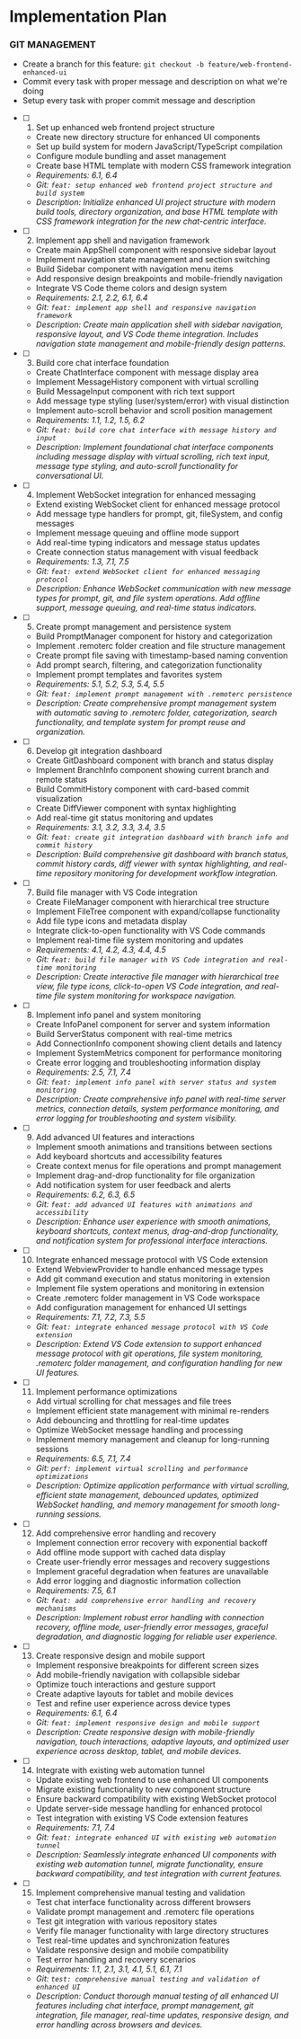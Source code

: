 # Implementation Plan

### GIT MANAGEMENT

- Create a branch for this feature: `git checkout -b feature/web-frontend-enhanced-ui`
- Commit every task with proper message and description on what we're doing
- Setup every task with proper commit message and description

- [ ] 1. Set up enhanced web frontend project structure
  - Create new directory structure for enhanced UI components
  - Set up build system for modern JavaScript/TypeScript compilation
  - Configure module bundling and asset management
  - Create base HTML template with modern CSS framework integration
  - _Requirements: 6.1, 6.4_
  - _Git: `feat: setup enhanced web frontend project structure and build system`_
  - _Description: Initialize enhanced UI project structure with modern build tools, directory organization, and base HTML template with CSS framework integration for the new chat-centric interface._

- [ ] 2. Implement app shell and navigation framework
  - Create main AppShell component with responsive sidebar layout
  - Implement navigation state management and section switching
  - Build Sidebar component with navigation menu items
  - Add responsive design breakpoints and mobile-friendly navigation
  - Integrate VS Code theme colors and design system
  - _Requirements: 2.1, 2.2, 6.1, 6.4_
  - _Git: `feat: implement app shell and responsive navigation framework`_
  - _Description: Create main application shell with sidebar navigation, responsive layout, and VS Code theme integration. Includes navigation state management and mobile-friendly design patterns._

- [ ] 3. Build core chat interface foundation
  - Create ChatInterface component with message display area
  - Implement MessageHistory component with virtual scrolling
  - Build MessageInput component with rich text support
  - Add message type styling (user/system/error) with visual distinction
  - Implement auto-scroll behavior and scroll position management
  - _Requirements: 1.1, 1.2, 1.5, 6.2_
  - _Git: `feat: build core chat interface with message history and input`_
  - _Description: Implement foundational chat interface components including message display with virtual scrolling, rich text input, message type styling, and auto-scroll functionality for conversational UI._

- [ ] 4. Implement WebSocket integration for enhanced messaging
  - Extend existing WebSocket client for enhanced message protocol
  - Add message type handlers for prompt, git, fileSystem, and config messages
  - Implement message queuing and offline mode support
  - Add real-time typing indicators and message status updates
  - Create connection status management with visual feedback
  - _Requirements: 1.3, 7.1, 7.5_
  - _Git: `feat: extend WebSocket client for enhanced messaging protocol`_
  - _Description: Enhance WebSocket communication with new message types for prompt, git, and file system operations. Add offline support, message queuing, and real-time status indicators._

- [ ] 5. Create prompt management and persistence system
  - Build PromptManager component for history and categorization
  - Implement .remoterc folder creation and file structure management
  - Create prompt file saving with timestamp-based naming convention
  - Add prompt search, filtering, and categorization functionality
  - Implement prompt templates and favorites system
  - _Requirements: 5.1, 5.2, 5.3, 5.4, 5.5_
  - _Git: `feat: implement prompt management with .remoterc persistence`_
  - _Description: Create comprehensive prompt management system with automatic saving to .remoterc folder, categorization, search functionality, and template system for prompt reuse and organization._

- [ ] 6. Develop git integration dashboard
  - Create GitDashboard component with branch and status display
  - Implement BranchInfo component showing current branch and remote status
  - Build CommitHistory component with card-based commit visualization
  - Create DiffViewer component with syntax highlighting
  - Add real-time git status monitoring and updates
  - _Requirements: 3.1, 3.2, 3.3, 3.4, 3.5_
  - _Git: `feat: create git integration dashboard with branch info and commit history`_
  - _Description: Build comprehensive git dashboard with branch status, commit history cards, diff viewer with syntax highlighting, and real-time repository monitoring for development workflow integration._

- [ ] 7. Build file manager with VS Code integration
  - Create FileManager component with hierarchical tree structure
  - Implement FileTree component with expand/collapse functionality
  - Add file type icons and metadata display
  - Integrate click-to-open functionality with VS Code commands
  - Implement real-time file system monitoring and updates
  - _Requirements: 4.1, 4.2, 4.3, 4.4, 4.5_
  - _Git: `feat: build file manager with VS Code integration and real-time monitoring`_
  - _Description: Create interactive file manager with hierarchical tree view, file type icons, click-to-open VS Code integration, and real-time file system monitoring for workspace navigation._

- [ ] 8. Implement info panel and system monitoring
  - Create InfoPanel component for server and system information
  - Build ServerStatus component with real-time metrics
  - Add ConnectionInfo component showing client details and latency
  - Implement SystemMetrics component for performance monitoring
  - Create error logging and troubleshooting information display
  - _Requirements: 2.5, 7.1, 7.4_
  - _Git: `feat: implement info panel with server status and system monitoring`_
  - _Description: Create comprehensive info panel with real-time server metrics, connection details, system performance monitoring, and error logging for troubleshooting and system visibility._

- [ ] 9. Add advanced UI features and interactions
  - Implement smooth animations and transitions between sections
  - Add keyboard shortcuts and accessibility features
  - Create context menus for file operations and prompt management
  - Implement drag-and-drop functionality for file organization
  - Add notification system for user feedback and alerts
  - _Requirements: 6.2, 6.3, 6.5_
  - _Git: `feat: add advanced UI features with animations and accessibility`_
  - _Description: Enhance user experience with smooth animations, keyboard shortcuts, context menus, drag-and-drop functionality, and notification system for professional interface interactions._

- [ ] 10. Integrate enhanced message protocol with VS Code extension
  - Extend WebviewProvider to handle enhanced message types
  - Add git command execution and status monitoring in extension
  - Implement file system operations and monitoring in extension
  - Create .remoterc folder management in VS Code workspace
  - Add configuration management for enhanced UI settings
  - _Requirements: 7.1, 7.2, 7.3, 5.5_
  - _Git: `feat: integrate enhanced message protocol with VS Code extension`_
  - _Description: Extend VS Code extension to support enhanced message protocol with git operations, file system monitoring, .remoterc folder management, and configuration handling for new UI features._

- [ ] 11. Implement performance optimizations
  - Add virtual scrolling for chat messages and file trees
  - Implement efficient state management with minimal re-renders
  - Add debouncing and throttling for real-time updates
  - Optimize WebSocket message handling and processing
  - Implement memory management and cleanup for long-running sessions
  - _Requirements: 6.5, 7.1, 7.4_
  - _Git: `perf: implement virtual scrolling and performance optimizations`_
  - _Description: Optimize application performance with virtual scrolling, efficient state management, debounced updates, optimized WebSocket handling, and memory management for smooth long-running sessions._

- [ ] 12. Add comprehensive error handling and recovery
  - Implement connection error recovery with exponential backoff
  - Add offline mode support with cached data display
  - Create user-friendly error messages and recovery suggestions
  - Implement graceful degradation when features are unavailable
  - Add error logging and diagnostic information collection
  - _Requirements: 7.5, 6.1_
  - _Git: `feat: add comprehensive error handling and recovery mechanisms`_
  - _Description: Implement robust error handling with connection recovery, offline mode, user-friendly error messages, graceful degradation, and diagnostic logging for reliable user experience._

- [ ] 13. Create responsive design and mobile support
  - Implement responsive breakpoints for different screen sizes
  - Add mobile-friendly navigation with collapsible sidebar
  - Optimize touch interactions and gesture support
  - Create adaptive layouts for tablet and mobile devices
  - Test and refine user experience across device types
  - _Requirements: 6.1, 6.4_
  - _Git: `feat: implement responsive design and mobile support`_
  - _Description: Create responsive design with mobile-friendly navigation, touch interactions, adaptive layouts, and optimized user experience across desktop, tablet, and mobile devices._

- [ ] 14. Integrate with existing web automation tunnel
  - Update existing web frontend to use enhanced UI components
  - Migrate existing functionality to new component structure
  - Ensure backward compatibility with existing WebSocket protocol
  - Update server-side message handling for enhanced protocol
  - Test integration with existing VS Code extension features
  - _Requirements: 7.1, 7.4_
  - _Git: `feat: integrate enhanced UI with existing web automation tunnel`_
  - _Description: Seamlessly integrate enhanced UI components with existing web automation tunnel, migrate functionality, ensure backward compatibility, and test integration with current features._

- [ ] 15. Implement comprehensive manual testing and validation
  - Test chat interface functionality across different browsers
  - Validate prompt management and .remoterc file operations
  - Test git integration with various repository states
  - Verify file manager functionality with large directory structures
  - Test real-time updates and synchronization features
  - Validate responsive design and mobile compatibility
  - Test error handling and recovery scenarios
  - _Requirements: 1.1, 2.1, 3.1, 4.1, 5.1, 6.1, 7.1_
  - _Git: `test: comprehensive manual testing and validation of enhanced UI`_
  - _Description: Conduct thorough manual testing of all enhanced UI features including chat interface, prompt management, git integration, file manager, real-time updates, responsive design, and error handling across browsers and devices._